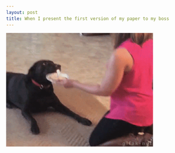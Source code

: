 ```yaml
---
layout: post
title: When I present the first version of my paper to my boss
---
```

<img src="/assets/gif/10-presentation.gif"/>
